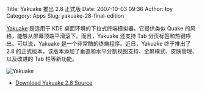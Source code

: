 Title: Yakuake 推出 2.8 正式版
Date: 2007-10-03 09:36
Author: toy
Category: Apps
Slug: yakuake-28-final-edition

[Yakuake](http://yakuake.kde.org/) 是适用于 KDE
桌面环境的下拉式终端模拟器。它提供类似 Quake
的风格，能够从屏幕顶端平滑滚下。而且，Yakuake 还支持 Tab
分页标签和热键呼出。可以说，Yakuake
是一个非常酷的终端程序。近日，Yakuake 终于推出了 2.8
的正式版本，该版本添加了垂直和水平分割视图支持、全屏模式、皮肤管理、以及改进的
Tab 栏等新功能。

![Yakuake](http://i.linuxtoy.org/i/2007/10/yakuake-logo.png)

- [Download Yakuake 2.8
Source](http://www.kde-apps.org/content/show.php/Yakuake?content=29153)
